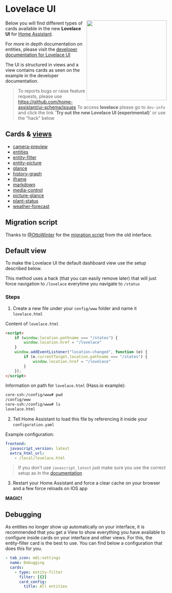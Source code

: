 # Lovelace UI 

<img align="right" height="250px" src="https://user-images.githubusercontent.com/7738048/41777567-6f8caa1a-7634-11e8-8ff4-a0589240d724.png">

Below you will find different types of cards available in the new **Lovelace UI** for [Home Assistant](https://www.home-assistant.io/).

For more in depth documentation on entities, please visit the [developer documentation for Lovelace UI](https://developers.home-assistant.io/docs/en/lovelace_index.html)

The UI is structured in views and a view contains cards as seen on the example in the developer documentation.

> To reports bugs or raise feature requests, please use https://github.com/home-assistant/ui-schema/issues
> To access **lovelace** please go to `dev-info` and click the link '**Try out the new Lovelace UI (experimental)**' or use the "hack" below

## Cards & [views](views.md)

- [camera-preview](card-camera-preview.md)
- [entities](card-entities.md)
- [entity-filter](card-entity-filter.md)
- [entity-picture](card-entity-picture.md)
- [glance](card-glance.md)
- [history-graph](card-history-graph.md)
- [iframe](card-iframe.md)
- [markdown](card-markdown.md)
- [media-control](card-media-control.md)
- [picture-glance](card-picture-glance.md)
- [plant-status](card-plant-status.md)
- [weather-forecast](card-weather-forecast.md)

## Migration script
Thanks to [@OttoWinter](https://github.com/OttoWinter) for the [migration script](https://gist.github.com/OttoWinter/730383148041824bc47786ea292572f8) from the old interface.


## Default view
To make the Lovelace UI the default dashboard view use the setup described below. 

This method uses a hack (that you can easily remove later) that will just force navigation to `/lovelace` everytime you navigate to `/status`

### Steps

1. Create a new file under your `config/www` folder and name it `lovelace.html`

Content of `lovelace.html`

```html
<script>
    if (window.location.pathname === "/states") {
        window.location.href = "/lovelace"
    }
    window.addEventListener("location-changed", function (e) {
        if (e.currentTarget.location.pathname === "/states") {
            window.location.href = "/lovelace"
        }
    });
</script>
```


Information on path for `lovelace.html` (Hass.io example):

```bash
core-ssh:/config/www# pwd
/config/www
core-ssh:/config/www# ls 
lovelace.html
```

2. Tell Home Assistant to load this file by referencing it inside your `configuration.yaml`

Example configuration:

```yaml
frontend:
  javascript_version: latest
  extra_html_url:
    - /local/lovelace.html
```

> If you don't use `javascript_latest` just make sure you use the correct setup as in the [documentation](https://www.home-assistant.io/components/frontend/#configuration-variables)

3. Restart your Home Assistant and force a clear cache on your browser and a few force reloads on IOS app

**MAGIC!**

## Debugging
As entities no longer show up automatically on your interface, it is recommended that you get a View to show everything you have available to configure inside cards on your interface and other views. For this, the entity-filter card is the best to use. You can find below a configuration that does this for you. 

```yaml
- tab_icon: mdi:settings
  name: Debugging
  cards:
    - type: entity-filter
      filter: [{}]
      card_config:
        title: All entities
```